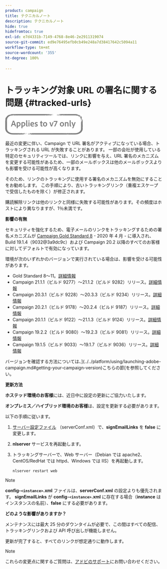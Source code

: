 ```yaml
---
product: campaign
title: テクニカルノート
description: テクニカルノート
hide: true
hidefromtoc: true
exl-id: e7d4331b-7149-4768-8e46-2e2911319074
source-git-commit: ed9e76495efb0cb49e248a7d38417642c5094a11
workflow-type: tm+mt
source-wordcount: '355'
ht-degree: 100%

---
```


# トラッキング対象 URL の署名に関する問題 {#tracked-urls}

![](../../assets/v7-only.svg)

最近の変更に伴い、Campaign で URL 署名がアクティブになっている場合、トラッキングされる URL が失敗することがあります。 一部の会社が使用している特定のセキュリティツールでは、リンクに影響を与え、URL 署名のメカニズムを変更する可能性があるため、一部のメールボックスは他のメールボックスよりも影響を受ける可能性が高くなります。

そのため、リンクのトラッキングに使用する署名のメカニズムを無効にすることをお勧めします。 この手順により、古いトラッキングリンク（重複エスケープで受信したものを除く）が修正されます。

購読解除リンクは他のリンクと同様に失敗する可能性があります。その頻度はホストにより異なりますが、1％未満です。

**影響の有無**

セキュリティを強化するため、電子メールのリンクをトラッキングするための署名メカニズムが [Campaign Gold Standard 8](../../rn/using/gold-standard.md#gs8) - 2020 年 4 月 - に導入され、Build 19.1.4（9032@3a9dc9c）および Campaign 20.2 以降のすべてのお客様に対してデフォルトで有効になっています。

環境が次のいずれかのバージョンで実行されている場合は、影響を受ける可能性があります。

* Gold Standard 8～11。[詳細情報](../../rn/using/gold-standard.md#gs-8)
* Campaign 21.1.1（ビルド 9277）～21.1.2（ビルド 9282）リリース。[詳細情報](../../rn/using/latest-release.md)
* Campaign 20.3.1（ビルド 9228）～20.3.3（ビルド 9234）リリース。[詳細情報](../../rn/using/release--20-3.md)
* Campaign 20.2.1（ビルド 9178）～20.2.4（ビルド 9187）リリース。[詳細情報](../../rn/using/release--20-2.md)
* Campaign 20.1.1（ビルド 9122）～21.1.3（ビルド 9124）リリース。[詳細情報](../../rn/using/release--20-1.md)
* Campaign 19.2.2（ビルド 9080）～19.2.3（ビルド 9081）リリース。[詳細情報](../../rn/using/release--19-2.md)
* Campaign 19.1.5（ビルド 9033）～19.1.7（ビルド 9036）リリース。[詳細情報](../../rn/using/release--19-1.md)

バージョンを確認する方法については、](../../platform/using/launching-adobe-campaign.md#getting-your-campaign-version)こちらの節[を参照してください。

**更新方法**

**ホステッド環境のお客様**&#x200B;には、近日中に設定の更新にご協力いたします。

**オンプレミス／ハイブリッド環境のお客様**&#x200B;は、設定を更新する必要があります。 

以下の手順に従います。

1. [サーバー設定ファイル](../../installation/using/the-server-configuration-file.md) （serverConf.xml）で、**signEmailLinks** を **false** に変更します。
1. **nlserver** サービスを再起動します。
1. トラッキングサーバーで、Web サーバー（Debian では apache2、CentOS/RedHat では httpd、Windows では IIS）を再起動します。

   ```
   nlserver restart web
   ```

>[!NOTE]
>
>**config-`<instance>`.xml** ファイルは、**serverConf.xml** の設定よりも優先されます。 **signEmailLinks** が **config-`<instance>`.xml** に存在する場合（**instance** はインスタンスの名前）、**false** にする必要があります。

**どのような影響がありますか？**

メンテナンスには最大 25 分のダウンタイムが必要で、この間はすべての配信、トラッキングリンクおよび API 呼び出しが機能しません。

更新が完了すると、すべてのリンクが想定通りに動作します。

>[!NOTE]
>
>これらの変更点に関するご質問は、[アドビのサポート](https://helpx.adobe.com/jp/enterprise/admin-guide.html/enterprise/using/support-for-experience-cloud.ug.html)にお問い合わせください。
